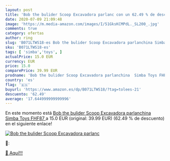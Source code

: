 ```yaml
---
layout: post
title: 'Bob the bulider Scoop Excavadora parlanc con un 62.49 % de descuento'
date: 2020-07-09 21:09:48
image: 'https://m.media-amazon.com/images/I/51GksKCMPdL._SL200_.jpg'
comments: true
category: ofertas
author: ring
slug: 'B071LTWS18-es Bob the bulider Scoop Excavadora parlanchina Simba Toys FHF87'
sku: 'B071LTWS18-es'
tags: [ 'simba','toys', ]
actualPrice: 15.0 EUR
currency: EUR
price: 15.0
comparePrice: 39.99 EUR
prodname: 'Bob the bulider Scoop Excavadora parlanchina  Simba Toys FHF87 '
country: 'es'
flag: '🇪🇸'
buyurl: 'https://www.amazon.es/dp/B071LTWS18/?tag=tolees-21'
descuento: '62.49'
average: '17.644999999999996'
---
```


En este momento está [Bob the bulider Scoop Excavadora parlanchina  Simba Toys FHF87 ](https://www.amazon.es/dp/B071LTWS18/?tag=tolees-21) a 15.0 EUR (original: 39.99 EUR) (62.49 %  de descuento) en el siguiente enlace!

[![Bob the bulider Scoop Excavadora parlanc](https://m.media-amazon.com/images/I/51GksKCMPdL._SL200_.jpg)](https://www.amazon.es/dp/B071LTWS18/?tag=tolees-21)

🔎:


[🛒 Aquí!!!](https://www.amazon.es/dp/B071LTWS18/?tag=tolees-21)
